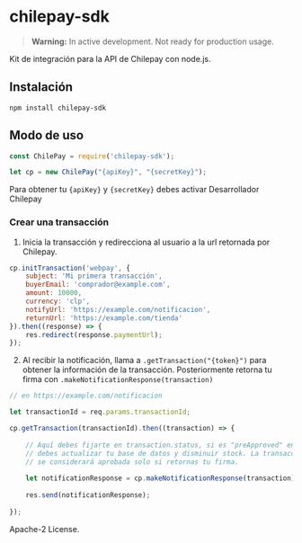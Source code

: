 # chilepay-sdk

> **Warning:** In active development. Not ready for production usage.

Kit de integración para la API de Chilepay con node.js.

## Instalación

`npm install chilepay-sdk`

## Modo de uso

```javascript
const ChilePay = require('chilepay-sdk');

let cp = new ChilePay("{apiKey}", "{secretKey}");

```

Para obtener tu `{apiKey}` y `{secretKey}` debes activar Desarrollador Chilepay

### Crear una transacción

1. Inicia la transacción y redirecciona al usuario a la url retornada por Chilepay.

```javascript
cp.initTransaction('webpay', {
    subject: 'Mi primera transacción',
    buyerEmail: 'comprador@example.com',
    amount: 10000,
    currency: 'clp',
    notifyUrl: 'https://example.com/notificacion',
    returnUrl: 'https://example.com/tienda'
}).then((response) => {
    res.redirect(response.paymentUrl);
});
```

2. Al recibir la notificación, llama a `.getTransaction("{token}")` para obtener 
la información de la transacción. Posteriormente retorna tu firma con 
`.makeNotificationResponse(transaction)`

```javascript
// en https://example.com/notificacion

let transactionId = req.params.transactionId;

cp.getTransaction(transactionId).then((transaction) => {
    
    // Aquí debes fijarte en transaction.status, si es "preApproved" entonces
    // debes actualizar tu base de datos y disminuir stock. La transacción
    // se considerará aprobada solo si retornas tu firma.
    
    let notificationResponse = cp.makeNotificationResponse(transaction);
    
    res.send(notificationResponse);
    
});
```

Apache-2 License.
